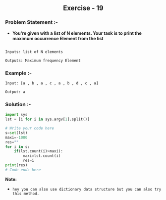 <center><h2>Exercise - 19</h2> </center>

### Problem Statement :-
* **You're given with a list of N elements.
  Your task is to print the maximum occurrence Element from the list**

```shell

Inputs: list of N elements

Outputs: Maximum frequency Element

```

### Example :-
```shell
Input: [a , b , a , c , a , b , d , c , a]

Output: a
```


### Solution :-
```python
import sys
lst = [i for i in sys.argv[1].split()]

# Write your code here
s=set(lst)
maxi=-1000
res=""
for i in s:
    if(lst.count(i)>maxi):
        maxi=lst.count(i)
        res=i
print(res)
# Code ends here
```

**Note:**
* `hey you can also use dictionary data structure but you can also try this method.`


















